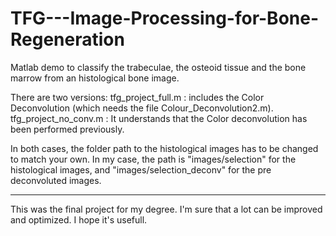 # TFG---Image-Processing-for-Bone-Regeneration
Matlab demo to classify the trabeculae, the osteoid tissue and the bone marrow from an histological bone image.

There are two versions:
tfg_project_full.m : includes the Color Deconvolution (which needs the file Colour_Deconvolution2.m).
tfg_project_no_conv.m : It understands that the Color deconvolution has been performed previously.

In both cases, the folder path to the histological images has to be changed to match your own. 
In my case, the path is "images/selection" for the histological images, and "images/selection_deconv" for  the pre deconvoluted images. 


-------------------------------------------------------

This was the final project for my degree. 
I'm sure that a lot can be improved and optimized. 
I hope it's usefull.  

